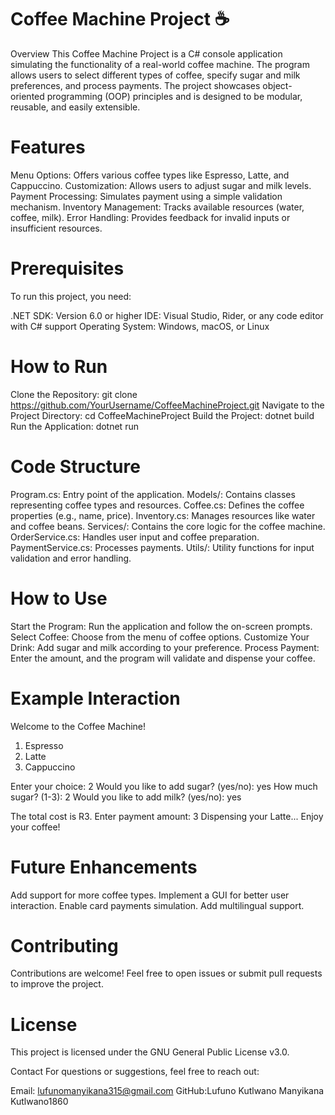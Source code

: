 Coffee Machine Project ☕
=========================
Overview
This Coffee Machine Project is a C# console application simulating the functionality of a real-world coffee machine. The program allows users to select different types of coffee, specify sugar and milk preferences, and process payments. The project showcases object-oriented programming (OOP) principles and is designed to be modular, reusable, and easily extensible.

Features
=========
Menu Options: Offers various coffee types like Espresso, Latte, and Cappuccino.
Customization: Allows users to adjust sugar and milk levels.
Payment Processing: Simulates payment using a simple validation mechanism.
Inventory Management: Tracks available resources (water, coffee, milk).
Error Handling: Provides feedback for invalid inputs or insufficient resources.

Prerequisites
=========
To run this project, you need:

.NET SDK: Version 6.0 or higher
IDE: Visual Studio, Rider, or any code editor with C# support
Operating System: Windows, macOS, or Linux


How to Run
==========
Clone the Repository:
git clone https://github.com/YourUsername/CoffeeMachineProject.git
Navigate to the Project Directory:
cd CoffeeMachineProject
Build the Project:
dotnet build
Run the Application:
dotnet run

Code Structure
==============

Program.cs: Entry point of the application.
Models/: Contains classes representing coffee types and resources.
Coffee.cs: Defines the coffee properties (e.g., name, price).
Inventory.cs: Manages resources like water and coffee beans.
Services/: Contains the core logic for the coffee machine.
OrderService.cs: Handles user input and coffee preparation.
PaymentService.cs: Processes payments.
Utils/: Utility functions for input validation and error handling.

How to Use
==========
Start the Program:
Run the application and follow the on-screen prompts.
Select Coffee:
Choose from the menu of coffee options.
Customize Your Drink:
Add sugar and milk according to your preference.
Process Payment:
Enter the amount, and the program will validate and dispense your coffee.

Example Interaction
====================

Welcome to the Coffee Machine!
1. Espresso
2. Latte
3. Cappuccino

Enter your choice: 2
Would you like to add sugar? (yes/no): yes
How much sugar? (1-3): 2
Would you like to add milk? (yes/no): yes

The total cost is R3. Enter payment amount: 3
Dispensing your Latte... Enjoy your coffee!

Future Enhancements
===================
Add support for more coffee types.
Implement a GUI for better user interaction.
Enable card payments simulation.
Add multilingual support.

Contributing
=============
Contributions are welcome! Feel free to open issues or submit pull requests to improve the project.

License
======
This project is licensed under the GNU General Public License v3.0.

Contact
For questions or suggestions, feel free to reach out:

Email: lufunomanyikana315@gmail.com
GitHub:Lufuno Kutlwano Manyikana
Kutlwano1860
